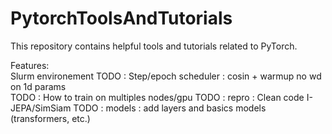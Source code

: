 # PytorchToolsAndTutorials

This repository contains helpful tools and tutorials related to PyTorch.

Features:  
    Slurm environement
    TODO : Step/epoch scheduler : cosin + warmup no wd on 1d params  
    TODO : How to train on multiples nodes/gpu
    TODO : repro : Clean code I-JEPA/SimSiam
    TODO : models : add layers and basics models (transformers, etc.)
